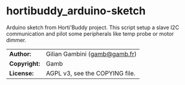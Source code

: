 # hortibuddy_arduino-sketch
Arduino sketch from Horti'Buddy project. This script setup a slave I2C communication and pilot some peripherals like temp probe or motor dimmer.


|                      |                                          |
|:---------------------|:-----------------------------------------|
| **Author:**          | Gilian Gambini (<gamb@gamb.fr>)
| **Copyright:**       | Gamb
| **License:**         | AGPL v3, see the COPYING file.
